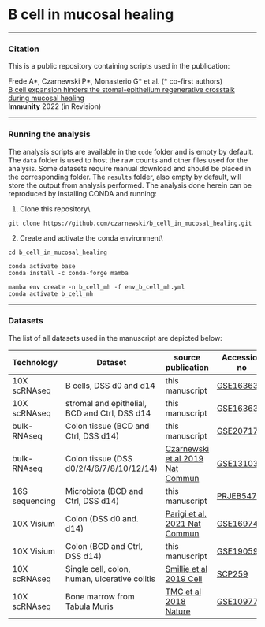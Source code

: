 # B cell in mucosal healing

***
### Citation

This is a public repository containing scripts used in the publication:

Frede A\*, Czarnewski P\*, Monasterio G\* et al. (\* co-first authors)\
[B cell expansion hinders the stomal-epithelium regenerative crosstalk during mucosal healing]((https://papers.ssrn.com/sol3/papers.cfm?abstract_id=3945928))\
**Immunity** 2022 (in Revision)



***
### Running the analysis

The analysis scripts are available in the `code` folder  and is empty by default.
The `data` folder is used to host the raw counts and other files used for the analysis.
Some datasets require manual download and should be placed in the corresponding folder. The `results` folder,
also empty by default, will store the output from analysis performed.
The analysis done herein can be reproduced by installing CONDA and running:

1. Clone this repository\
```
git clone https://github.com/czarnewski/b_cell_in_mucosal_healing.git
```

2. Create and activate the conda environment\
```
cd b_cell_in_mucosal_healing

conda activate base
conda install -c conda-forge mamba

mamba env create -n b_cell_mh -f env_b_cell_mh.yml
conda activate b_cell_mh
```

***
### Datasets

The list of all datasets used in the manuscript are depicted below:

| Technology | Dataset | source publication | Accession no |
|------------|---------|--------------------|--------------|
| 10X scRNAseq | B cells, DSS d0 and d14 | this manuscript | [GSE163637](https://0-www-ncbi-nlm-nih-gov.brum.beds.ac.uk/geo/query/acc.cgi?acc=GSE163637) |
| 10X scRNAseq | stromal and epithelial, BCD and Ctrl, DSS d14 | this manuscript | [GSE163638](https://0-www-ncbi-nlm-nih-gov.brum.beds.ac.uk/geo/query/acc.cgi?acc=GSE163638) |
| bulk-RNAseq | Colon tissue (BCD and Ctrl, DSS d14) | this manuscript | [GSE207178](https://0-www-ncbi-nlm-nih-gov.brum.beds.ac.uk/geo/query/acc.cgi?acc=GSE207178) |
| bulk-RNAseq | Colon tissue (DSS d0/2/4/6/7/8/10/12/14) | [Czarnewski et al 2019  Nat Commun](https://www.nature.com/articles/s41467-019-10769-x) | [GSE131032](https://0-www-ncbi-nlm-nih-gov.brum.beds.ac.uk/geo/query/acc.cgi?acc=GSE131032) |
| 16S sequencing | Microbiota (BCD and Ctrl, DSS d14) | this manuscript | [PRJEB54765](https://www.ebi.ac.uk/ena/browser/view/PRJEB54765) |
| 10X Visium | Colon (DSS d0 and. d14) | [Parigi et al. 2021  Nat Commun](https://www.nature.com/articles/s41467-022-28497-0) | [GSE169749](https://0-www-ncbi-nlm-nih-gov.brum.beds.ac.uk/geo/query/acc.cgi?acc=GSE169749) |
| 10X Visium | Colon (BCD and Ctrl, DSS d14) | this manuscript | [GSE190595](https://0-www-ncbi-nlm-nih-gov.brum.beds.ac.uk/geo/query/acc.cgi?acc=GSE190595) |
| 10X scRNAseq |Single cell, colon, human, ulcerative colitis | [Smillie et al 2019 Cell](https://www.sciencedirect.com/science/article/pii/S0092867419307329) | [SCP259](https://singlecell.broadinstitute.org/single_cell/study/SCP259/intra-and-inter-cellular-rewiring-of-the-human-colon-during-ulcerative-colitis) |
| 10X scRNAseq | Bone marrow from Tabula Muris | [TMC et al 2018 Nature](https://www.nature.com/articles/s41586-018-0590-4) | [GSE109774](https://0-www-ncbi-nlm-nih-gov.brum.beds.ac.uk/geo/query/acc.cgi?acc=GSE109774) |
